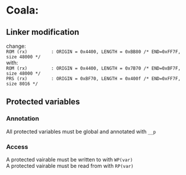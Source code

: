 # Coala: 
## Linker modification 
change:    
`ROM (rx)         : ORIGIN = 0x4400, LENGTH = 0xBB80 /* END=0xFF7F, size 48000 */`  
with:  
`ROM (rx)         : ORIGIN = 0x4400, LENGTH = 0x7B70 /* END=0xBF7F, size 48000 */`   
`PRS (rx)         : ORIGIN = 0xBF70, LENGTH = 0x400f /* END=0xFF7F, size 8016 */`  

## Protected variables 
### Annotation 
All protected variables must be global and annotated with `__p`  
### Access 
A protected vairable must be written to with `WP(var)`  
A protected vairable must be read from with `RP(var)`  
